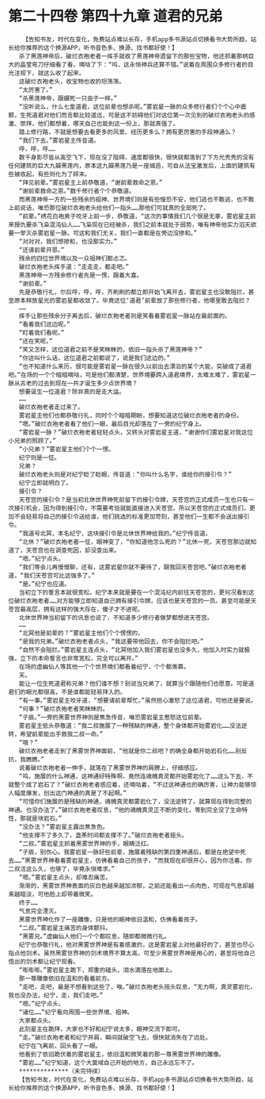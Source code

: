 # 第二十四卷 第四十九章 道君的兄弟
        【告知书友，时代在变化，免费站点难以长存，手机app多书源站点切换看书大势所趋，站长给你推荐的这个换源APP，听书音色多、换源、找书都好使！】
       杀了黑莲神帝后，破烂衣袍老者一挥手就收了黑莲神帝遗留下的那些宝物，他还抓着那柄巨大的晶莹弯刀仔细看了看，嘀咕了下：“呜，这永恒神兵还算不错。”说着在周围众多修行者的目光注视下，就这么收了起来。
       这破烂衣袍老头，收宝物也收的坦荡荡。
       “太厉害了。”
       “杀黑莲神帝，跟碾死一只虫子一样。”
       “没听说么，什么七皇道君，这位前辈也想杀呢。”雾岩星一脉的众多修行者们个个心中震颤，生死道君对他们而言都比较遥远，可是这不妨碍他们对这位第一次见到的破烂衣袍老头的感激、崇拜，他们都想着，哪天自己也能到这一份上，那就真值了。
       踏上修行路，不就是想要去看更多的风景、经历更多么？拥有更厉害的手段神通么？
       “我们下去。”雾岩星主传音道。
       呼，呼，呼……
       数千身影尽皆从高空飞下，现在没了阻碍，速度都很快，很快就都落到了下方光秃秃的没有任何建筑的巨大九瓣黑莲内，原本这九瓣黑莲乃是一座城邑，可自从法宝激发后，上面的建筑有些被收起，有些则化为了碎末。
       “拜见前辈。”雾岩星主上前恭敬道，“谢前辈救命之恩。”
       “谢前辈救命之恩。”数千修行者个个恭敬道。
       而黑莲神帝一方的一些残余的祖神、世界境们则是有些惶恐不安，他们逃也不敢逃，也不敢上前说话，唯恐那位破烂衣袍老头给他们一指头……那他们可就真的全部死了。
       “前辈。”绣花白袍男子咬牙上前一步，恭敬道，“这次的事情我们几个很是无辜，雾岩星主前来报仇要杀飞枭混沌仙人……飞枭现在已经被杀，我们之前本就处于弱势，唯有神帝他实力滔天欲要一举灭杀雾岩星一脉。可这和我们无关，我们一直都是在旁边没掺和。”
       “对对对，我们想掺和，也没那实力。”
       “还请前辈开恩。”
       残余的四位世界境以及一众祖神们都忐忑。
       破烂衣袍老头挥手道：“走走走，都走吧。”
       黑莲神帝一方残余修行者先是一愣，跟着大喜。
       “谢前辈。”
       先是恭敬行礼，尔后呼，呼，呼，齐刷刷的都立即开始飞离开去，雾岩星主也没敢阻拦，甚至原本释放星光的雾岩星都收敛了。毕竟这位‘道君’前辈放了那些修行者，他哪里敢去阻拦？
       ……
       挥手让那些残余分子离去后，破烂衣袍老者则是笑看着雾岩星一脉站在最前面的。
       “看着我们这边呢。”
       “盯着我们看呢。”
       “还在笑呢。”
       “笑又怎样，这位道君之前不是笑眯眯的，依旧一指头杀了黑莲神帝？”
       “你这叫什么话，这位道君之前都说了，说是我们这边的。”
       “也不知道什么来历，很可能是雾岩星一脉在很久以前出去漂泊的某个大能，突破成了道君吧。”在场的一个个暗暗嘀咕，可是他们都清楚，世界境要跨入道君境界，太难太难了，雾岩星一脉从古老的过去到现在一共才诞生多少点世界境？
       想要诞生一位道君？除非真的是走大运。
       ……
       破烂衣袍老者走过来了。
       雾岩星主他们也都恭敬行礼，同时个个暗暗期盼，想要知道这位破烂衣袍老者的身份。
       “嗯。”破烂衣袍老者看了他们一眼，最后目光却落在了一旁的纪宁身上。
       “雾岩星一脉？”破烂衣袍老者轻轻点头，又转头对雾岩星主道，“谢谢你们雾岩星对我这位小兄弟的照顾了。”
       “小兄弟？”雾岩星主他们个个一愣。
       纪宁则是一怔。
       兄弟？
       破烂衣袍老头则是对纪宁眨了眨眼，传音道：“你叫什么名字，谁给你的接引令？”
       纪宁立即就明白了。
       接引令？
       天苍宫的接引令？是当初北休世界神死前留下的接引令牌，天苍宫的正式成员一生也只有一次接引机会，因为得到接引令，不需要考验就能直接进入天苍宫。所以天苍宫的正式成员们，更加不会轻易将自己的接引令送给谁，他们挑选的标准更加苛刻，甚至他们一生都不会送出接引令。
       “我道号北冥，本名纪宁，这块接引令是北休世界神给我的。”纪宁传音道。
       “北休？”破烂衣袍老者一怔，眼神变了，“你知道他怎么死的？”北休一死，天苍宫那边就知道了，天苍宫也在调查死因，却没查出来。
       “嗯。”纪宁点头。
       “我们等会儿再慢慢聊，还有，这雾岩星你就不要待了，跟我回天苍宫吧。”破烂衣袍老者道，“我们天苍宫可比这强多了。”
       “是。”纪宁也应道。
       当初立下的誓言本就很宽松，纪宁本来就是要在一个混沌纪内前往天苍宫的，更何况看到这位破烂衣袍老者……对方能够立即知道自己拥有接引令牌，应该也是天苍宫的一员。甚至可能是天苍宫最高层，拥有这样的强大存在，傻子才不进呢。
       北休世界神当初留下的讯息也说了，不知道多少修行者做梦都想进天苍宫。
       ……
       “北冥他是前辈的？”雾岩星主他们个个愣愣的。
       “是我的兄弟。”破烂衣袍老者点头，“我这要带他回去，你不会阻拦吧。”
       “自然不会阻拦。”雾岩星主连点头，“北冥他加入我们雾岩星也没多久，他加入时实力就极强，立下的本命誓言也非常宽松，完全可以离开。”
       在场的虚幽仙人等其他一个个世界境们都看着纪宁，个个都羡慕。
       天。
       能让一位生死道君称兄弟？他们谁不想？别说当兄弟了，就算当个跟随他们也愿意。可是道君们的眼光都很高，不是谁都能轻易拜入的。
       “有一事。”雾岩星主咬牙道，“想要请前辈帮忙。”虽然担心激怒了这位道君，可他还是要说。
       “何事？”破烂衣袍老者笑眯眯的。
       “子辰。”一旁的黑雾世界神则是焦急传音，唯恐雾岩星主惹怒这位前辈。
       雾岩星主低头恭敬道：“我二叔施展了一种残缺的神通，整个身体都开始雾岩化……没法逆转，希望前辈能出手救我二叔一命。”
       “哦？”
       破烂衣袍老者走到了黑雾世界神面前，“他就是你二叔吧？的确全身都开始岩石化……别反抗，我瞧瞧。”
       说着破烂衣袍老者一伸手，就落在了黑雾世界神的肩膀上，仔细感应。
       “呜，施展的什么神通，这神通好特殊啊，竟然连魂魄真灵都开始雾岩化了……这么下去，不就整个成了岩石了？”破烂衣袍老者感应着，还嘀咕着，“不过这神通也的确厉害，让神力能够惊人幅度爆发，创出这门神通的真是了不起啊。”
       “可惜你们施展的是残缺的神通，魂魄真灵都雾岩化了，没法逆转了。就算现在得到完整的神通。也没办法了。”破烂衣袍老者叹息，“他的魂魄真灵正不断的变化，等到完全没了生命特性，那就是块岩石。”
       “没办法？”雾岩星主露出焦急色。
       “他支撑不了多久了，盏茶时间都支撑不了。”破烂衣袍老者摇头。
       “二叔。”雾岩星主抓着黑雾世界神的手，眼睛泛红。
       “子辰，别伤心。我雾岩星一脉好些前辈，施展着残缺的第四重神通后，都是在绝望中死去……”黑雾世界神看着雾岩星主，仿佛看着自己的孩子，“而我现在却很开心，因为你活着，你二叔活这么久，也够了，毕竟永恒难求。”
       “嗯。”雾岩星主点头，却难忍痛苦。
       渐渐的，黑雾世界神表面的灰白色越来越加浓郁，之前还能看出一点肉色，可现在气息却越来越暗淡，可他脸上却带着微笑。
       终于……
       气息完全湮灭。
       黑雾世界神化作了一座雕像，只是他的眼神依旧温和，仿佛看着孩子。
       “二叔。”雾岩星主痛苦的身体颤抖。
       “黑雾兄。”虚幽仙人他们一个个都叹息，随即都微微行礼。
       纪宁也恭敬行礼，他对黑雾世界神是有着感激的，这是雾岩星上对他最好的了，甚至也尽心指点他剑术。虽然黑雾世界神的剑术境界不算太高，可至少黑雾世界神是用心的，甚至将他自己悟出的剑术都让纪宁观看。
       “嘭嘭嘭。”雾岩星主跪下，郑重的磕头，泪水滴落在地面上。
       那一尊雕像依旧在温和的看着前方。
       “走吧，走吧，最是不想看到这些了，唉。”破烂衣袍老头摇头叹息，“无力啊，真灵雾岩化，我也没办法，纪宁，走，我们走吧。”
       “嗯。”纪宁点头。
       “诸位……”纪宁看向周围一些世界境、祖神。
       大家都点头。
       此刻星主在跪拜，大家也不好和纪宁说太多，眼神交流下即可。
       “走。”破烂衣袍老者和纪宁并肩，瞬间就破空飞去，很快就消失在了远处。
       纪宁在飞离前，回头看了一眼。
       他看到了依旧跪伏着的雾岩星主，依旧温和微笑着的那一尊黑雾世界神的雕像。
       “雾岩……”纪宁知道，这个大莫域自己开始的地方，自己永远忘不了。
       **************（未完待续）
       【告知书友，时代在变化，免费站点难以长存，手机app多书源站点切换看书大势所趋，站长给你推荐的这个换源APP，听书音色多、换源、找书都好使！】